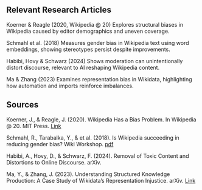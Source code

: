 ## Relevant Research Articles
Koerner & Reagle (2020, Wikipedia @ 20)
Explores structural biases in Wikipedia caused by editor demographics and uneven coverage.

Schmahl et al. (2018)
Measures gender bias in Wikipedia text using word embeddings, showing stereotypes persist despite improvements.

Habibi, Hovy & Schwarz (2024)
Shows moderation can unintentionally distort discourse, relevant to AI reshaping Wikipedia content.

Ma & Zhang (2023)
Examines representation bias in Wikidata, highlighting how automation and imports reinforce imbalances.

## Sources
Koerner, J., & Reagle, J. (2020). Wikipedia Has a Bias Problem. In Wikipedia @ 20. MIT Press. [Link](https://wikipedia20.mitpress.mit.edu/pub/rpamp9jh/release/2)

Schmahl, R., Tarabalka, Y., & et al. (2018). Is Wikipedia succeeding in reducing gender bias? Wiki Workshop. [pdf](https://wikiworkshop.org/2018/papers/wikiworkshop2018_paper_1.pdf)

Habibi, A., Hovy, D., & Schwarz, F. (2024). Removal of Toxic Content and Distortions to Online Discourse. arXiv. 

Ma, Y., & Zhang, J. (2023). Understanding Structured Knowledge Production: A Case Study of Wikidata’s Representation Injustice. arXiv. [Link](https://arxiv.org/abs/2311.02767)
